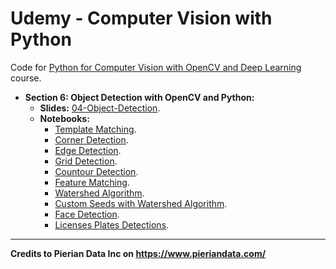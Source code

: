 # Udemy - Computer Vision with Python

Code for [Python for Computer Vision with OpenCV and Deep Learning](https://www.udemy.com/python-for-computer-vision-with-opencv-and-deep-learning/) course.

* **Section 6: Object Detection with OpenCV and Python:**
  * **Slides:** [04-Object-Detection](slides/04-Object-Detection.pptx).
  * **Notebooks:**
    * [Template Matching](notebooks/06-object-detection/00-template_matching.ipynb).
    * [Corner Detection](notebooks/06-object-detection/01-corner_detection.ipynb).
    * [Edge Detection](notebooks/06-object-detection/02-edge_detection.ipynb).
    * [Grid Detection](notebooks/06-object-detection/03-grid_detection.ipynb).
    * [Countour Detection](notebooks/06-object-detection/04-contour_detection.ipynb).
    * [Feature Matching](notebooks/06-object-detection/05-feature_matching.ipynb).
    * [Watershed Algorithm](notebooks/06-object-detection/06-watershed_algorithm.ipynb).
    * [Custom Seeds with Watershed Algorithm](notebooks/06-object-detection/07-custom_seeds_with_watershed_algo.ipynb).
    * [Face Detection](notebooks/06-object-detection/08-face_detection.ipynb).
    * [Licenses Plates Detections](notebooks/06-object-detection/09-licenses_plates_detections.ipynb).

---

**Credits to Pierian Data Inc on <https://www.pieriandata.com/>**